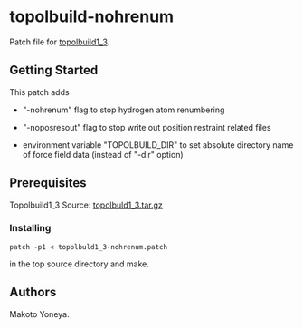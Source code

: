 # topolbuild-nohrenum

Patch file for [topolbuild1_3][1].

## Getting Started

This patch adds

- "-nohrenum" flag to stop hydrogen atom renumbering

- "-noposresout" flag to stop write out position restraint related files

- environment variable "TOPOLBUILD_DIR" to set absolute directory name of force field data (instead of "-dir" option)

## Prerequisites

Topolbuild1_3 Source: [topolbuld1_3.tar.gz][2]

### Installing

`patch -p1 < topolbuld1_3-nohrenum.patch`

in the top source directory and make.

## Authors

Makoto Yoneya.

[1]: http://www.gromacs.org/Downloads/User_contributions/Other_software
[2]: http://www.gromacs.org/@api/deki/files/93/=topolbuild1_3.tgz
